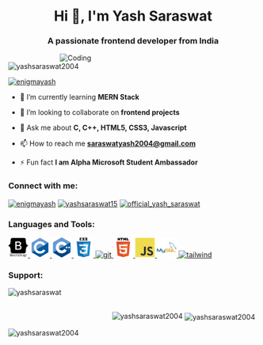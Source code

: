 <h1 align="center">Hi 👋, I'm Yash Saraswat</h1>
<h3 align="center">A passionate frontend developer from India</h3>
<img align="right" alt="Coding" width="400" src="https://media.tenor.com/rePDfDWO3XoAAAAd/hacking.gif">
<p align="left"> <img src="https://komarev.com/ghpvc/?username=yashsaraswat2004&label=Profile%20views&color=0e75b6&style=flat" alt="yashsaraswat2004" /> </p>

<p align="left"> <a href="https://twitter.com/enigmayash" target="blank"><img src="https://img.shields.io/twitter/follow/enigmayash?logo=twitter&style=for-the-badge" alt="enigmayash" /></a> </p>

- 🌱 I’m currently learning **MERN Stack**

- 👯 I’m looking to collaborate on **frontend projects**

- 💬 Ask me about **C, C++, HTML5, CSS3, Javascript**

- 📫 How to reach me **saraswatyash2004@gmail.com**

- ⚡ Fun fact **I am Alpha Microsoft Student Ambassador**

<h3 align="left">Connect with me:</h3>
<p align="left">
<a href="https://twitter.com/enigmayash" target="blank"><img align="center" src="https://raw.githubusercontent.com/rahuldkjain/github-profile-readme-generator/master/src/images/icons/Social/twitter.svg" alt="enigmayash" height="30" width="40" /></a>
<a href="https://linkedin.com/in/yashsaraswat15" target="blank"><img align="center" src="https://raw.githubusercontent.com/rahuldkjain/github-profile-readme-generator/master/src/images/icons/Social/linked-in-alt.svg" alt="yashsaraswat15" height="30" width="40" /></a>
<a href="https://instagram.com/official_yash_saraswat" target="blank"><img align="center" src="https://raw.githubusercontent.com/rahuldkjain/github-profile-readme-generator/master/src/images/icons/Social/instagram.svg" alt="official_yash_saraswat" height="30" width="40" /></a>
</p>

<h3 align="left">Languages and Tools:</h3>
<p align="left"> <a href="https://getbootstrap.com" target="_blank" rel="noreferrer"> <img src="https://raw.githubusercontent.com/devicons/devicon/master/icons/bootstrap/bootstrap-plain-wordmark.svg" alt="bootstrap" width="40" height="40"/> </a> <a href="https://www.cprogramming.com/" target="_blank" rel="noreferrer"> <img src="https://raw.githubusercontent.com/devicons/devicon/master/icons/c/c-original.svg" alt="c" width="40" height="40"/> </a> <a href="https://www.w3schools.com/cpp/" target="_blank" rel="noreferrer"> <img src="https://raw.githubusercontent.com/devicons/devicon/master/icons/cplusplus/cplusplus-original.svg" alt="cplusplus" width="40" height="40"/> </a> <a href="https://www.w3schools.com/css/" target="_blank" rel="noreferrer"> <img src="https://raw.githubusercontent.com/devicons/devicon/master/icons/css3/css3-original-wordmark.svg" alt="css3" width="40" height="40"/> </a> <a href="https://git-scm.com/" target="_blank" rel="noreferrer"> <img src="https://www.vectorlogo.zone/logos/git-scm/git-scm-icon.svg" alt="git" width="40" height="40"/> </a> <a href="https://www.w3.org/html/" target="_blank" rel="noreferrer"> <img src="https://raw.githubusercontent.com/devicons/devicon/master/icons/html5/html5-original-wordmark.svg" alt="html5" width="40" height="40"/> </a> <a href="https://developer.mozilla.org/en-US/docs/Web/JavaScript" target="_blank" rel="noreferrer"> <img src="https://raw.githubusercontent.com/devicons/devicon/master/icons/javascript/javascript-original.svg" alt="javascript" width="40" height="40"/> </a> <a href="https://www.mysql.com/" target="_blank" rel="noreferrer"> <img src="https://raw.githubusercontent.com/devicons/devicon/master/icons/mysql/mysql-original-wordmark.svg" alt="mysql" width="40" height="40"/> </a> <a href="https://tailwindcss.com/" target="_blank" rel="noreferrer"> <img src="https://www.vectorlogo.zone/logos/tailwindcss/tailwindcss-icon.svg" alt="tailwind" width="40" height="40"/> </a> </p>

<h3 align="left">Support:</h3>
<p><a href="https://www.buymeacoffee.com/yashsaraswat"> <img align="left" src="https://cdn.buymeacoffee.com/buttons/v2/default-yellow.png" height="50" width="210" alt="yashsaraswat" /></a></p><br><br>

<p><img align="left" src="https://github-readme-stats.vercel.app/api/top-langs?username=yashsaraswat2004&show_icons=true&locale=en&layout=compact" alt="yashsaraswat2004" /></p>

<p>&nbsp;<img align="center" src="https://github-readme-stats.vercel.app/api?username=yashsaraswat2004&show_icons=true&locale=en" alt="yashsaraswat2004" /></p>

<p><img align="center" src="https://github-readme-streak-stats.herokuapp.com/?user=yashsaraswat2004&" alt="yashsaraswat2004" /></p>
